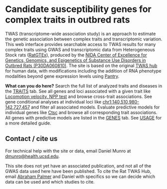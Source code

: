 ---
---

# Candidate susceptibility genes for complex traits in outbred rats

TWAS (transcriptome-wide association study) is an approach to estimate the genetic association between complex traits and transcriptomic variation. This web interface provides searchable access to TWAS results for many complex traits using GWAS and transcriptomic data from Heterogeneous Stock rats ([RatGTEx](https://ratgtex.org)), produced by the [NIDA Center of Excellence for Genetics, Genomics, and Epigenetics of Substance Use Disorders in Outbred Rats (P30DA060810)](https://ratgenes.org/). The site is based on the original [TWAS hub](http://twas-hub.org/) for human data, with modifications including the addition of RNA phenotype modalities beyond gene expression levels using [Pantry](https://pantry.pejlab.org/).

**What can you do here?** Search the full list of analyzed traits and diseases in the <a class="border" href="{{ site.baseurl }}traits">TRAITS</a> tab. See all genes and loci associated with a given trait like <a class="border" href="{{ site.baseurl }}traits/novelty_seeking_test_total_velocity">Locomotion velocity, NPP test</a> and browse cross-trait associations. See gene conditional analyses at individual loci like <a class="border" href="{{ site.baseurl }}traits/novelty_seeking_test_total_velocity/2/">chr1:140,510,980-142,727,457</a> and filter all associated models. Evaluate predictive models for individual genes like <a class="border" href="{{ site.baseurl }}genes/Ctsc">Ctsc</a> and browse all corresponding trait associations. All genes with predictive models are listed in the <a class="border" href="{{ site.baseurl }}genes">GENES</a> tab.
See <a class="border" href="{{ site.baseurl }}usage/">USAGE</a> for a more detailed guide.

## Contact / cite us

For technical help with the site or data, email Daniel Munro at [dmunro@health.ucsd.edu](mailto:dmunro@health.ucsd.edu).

This site does not yet have an associated publication, and not all of the GWAS data used here have been published. To cite the Rat TWAS Hub, email [Abraham Palmer](https://palmerlab.org) and Daniel with specifics so we can decide which data can be used and which studies to cite.
